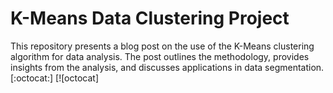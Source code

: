 # K-Means Data Clustering Project

This repository presents a blog post on the use of the K-Means clustering algorithm for data analysis.
The post outlines the methodology, provides insights from the analysis, and discusses applications in data segmentation.
[:octocat:]
[![octocat]
